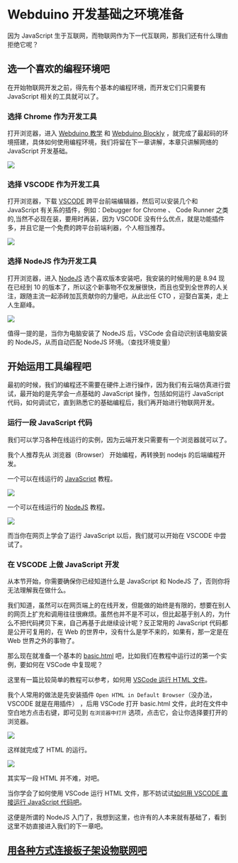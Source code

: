 # Webduino 开发基础之环境准备

因为 JavaScript 生于互联网，而物联网作为下一代互联网，那我们还有什么理由拒绝它呢？

## 选一个喜欢的编程环境吧

在开始物联网开发之前，得先有个基本的编程环境，而开发它们只需要有 JavaScript 相关的工具就可以了。

### 选择 Chrome 作为开发工具

打开浏览器，进入 [Webduino 教学](https://bit.webduino.io/site/zh_cn/tutorials.html) 和 [Webduino Blockly](https://bit.webduino.com.cn/blockly/) ，就完成了最起码的环境搭建，具体如何使用编程环境，我们将留在下一章讲解，本章只讲解网络的 JavaScript 开发基础。

![](image/study.png)

### 选择 VSCODE 作为开发工具

打开浏览器，下载 [VSCODE](https://code.visualstudio.com/) 跨平台前端编辑器，然后可以安装几个和 JavaScript 有关系的插件，例如：Debugger for Chrome 、 Code Runner 之类的,当然不必现在装，要用时再装，因为 VSCODE 没有什么优点，就是功能插件多，并且它是一个免费的跨平台前端利器，个人相当推荐。

![](image/vscode.png)

### 选择 NodeJS 作为开发工具

打开浏览器，进入 [NodeJS](https://nodejs.org/en/) 选个喜欢版本安装吧，我安装的时候用的是 8.94 现在已经到 10 的版本了，所以这个新事物不仅发展很快，而且也受到全世界的人关注，跟随主流一起添砖加瓦贡献你的力量吧，从此出任 CTO ，迎娶白富美，走上人生巅峰。

![](image/nodejs.png)

值得一提的是，当你为电脑安装了 NodeJS 后，VSCode 会自动识别该电脑安装的 NodeJS，从而自动匹配 NodeJS 环境。（查找环境变量）

## 开始运用工具编程吧

最初的时候，我们的编程还不需要在硬件上进行操作，因为我们有云端仿真进行尝试，最开始的是先学会一点基础的 JavaScript 操作，包括如何运行 JavaScript 代码，如何调试它，直到熟悉它的基础编程后，我们再开始进行物联网开发。

### 运行一段 JavaScript 代码

我们可以学习各种在线运行的实例，因为云端开发只需要有一个浏览器就可以了。

我个人推荐先从 浏览器（Browser） 开始编程，再转换到 nodejs 的后端编程开发。

一个可以在线运行的 [JavaScript](http://www.runoob.com/js/js-tutorial.html) 教程。

![](image/run_javascript.png)

一个可以在线运行的 [NodeJS](http://www.runoob.com/nodejs/nodejs-tutorial.html) 教程。

![](image/run_nodejs.png)

而当你在网页上学会了运行 JavaScript 以后，我们就可以开始在 VSCODE 中尝试了。

### 在 VSCODE 上做 JavaScript 开发

从本节开始，你需要确保你已经知道什么是 JavaScript 和 NodeJS 了，否则你将无法理解我在做什么。

我们知道，虽然可以在网页端上的在线开发，但能做的始终是有限的，想要在别人的网页上扩充和调用往往很麻烦。虽然也并不是不可以，但比起基于别人的，为什么不把代码拷贝下来，自己再基于此继续设计呢？反正常用的 JavaScript 代码都是公开可复用的，在 Web 的世界中，没有什么是学不来的，如果有，那一定是在 Web 世界之外的事物了。

那么现在就准备一个基本的 [basic.html](https://github.com/junhuanchen/webduino-basic/blob/master/basic.html) 吧，比如我们在教程中运行过的第一个实例，要如何在 VSCode 中复现呢？

这里有一篇比较简单的教程可以参考，如何用 [VSCode 运行 HTML 文件](https://www.jianshu.com/p/4030be25c98e)。

我个人常用的做法是先安装插件 `Open HTML in Default Browser`（没办法，VSCODE 就是在用插件） ，后用 VSCode 打开 basic.html 文件，此时在文件中空白地方点击右键，即可见到 `在浏览器中打开` 选项，点击它，会让你选择要打开的浏览器。

![](image/vscode_html.png)

这样就完成了 HTML 的运行。

![](image/run_html.png)

其实写一段 HTML 并不难，对吧。

当你学会了如何使用 VSCode 运行 HTML 文件，那不妨试试[如何用 VSCODE 直接运行 JavaScript 代码吧](https://jingyan.baidu.com/article/39810a23416c3fb636fda6da.html)。

这便是所谓的 NodeJS 入门了，我想到这里，也许有的人本来就有基础了，看到这里不妨直接进入我们的下一章吧。

## [用各种方式连接板子架设物联网吧](https://github.com/junhuanchen/webduino-basic/blob/master/connect.md)
